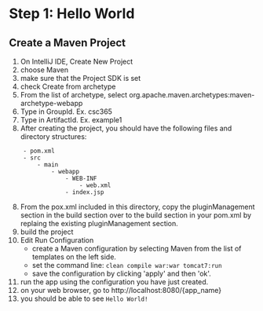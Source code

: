 # Step 1: Hello World

## Create a Maven Project

1. On IntelliJ IDE, Create New Project
2. choose Maven
3. make sure that the Project SDK is set
3. check Create from archetype
4. From the list of archetype, select org.apache.maven.archetypes:maven-archetype-webapp
5. Type in GroupId. Ex. csc365
6. Type in ArtifactId. Ex. example1
7. After creating the project, you should have the following files and directory structures:
```
    - pom.xml
    - src
        - main
            - webapp
                - WEB-INF
                    - web.xml
                - index.jsp
```
8. From the pox.xml included in this directory, copy the pluginManagement section in the build section over to the build section in your pom.xml by replaing the existing pluginManagement section.
9. build the project
10. Edit Run Configuration
    - create a Maven configuration by selecting Maven from the list of templates on the left side. 
    - set the command line: ```clean compile war:war tomcat7:run```
    - save the configuration by clicking 'apply' and then 'ok'.
11. run the app using the configuration you have just created.
12. on your web browser, go to http://localhost:8080/{app_name}
13. you should be able to see `Hello World!`
